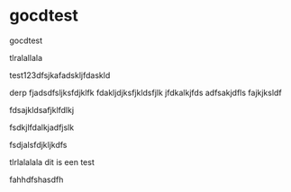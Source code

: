 # gocdtest
gocdtest


tlralallala


test123dfsjkafadskljfdaskld



derp
fjadsdfsljksfdjklfk
fdakljdjksfjkldsfjlk
jfdkalkjfds
adfsakjdfls
fajkjksldf

fdsajkldsafjklfdlkj


fsdkjlfdalkjadfjslk

fsdjalsfdjkljkdfs


tlrlalalala
dit is een test


fahhdfshasdfh
